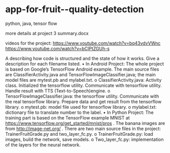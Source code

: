 # app-for-fruit--quality-detection
python, java, tensor flow

more details at project 3 summary.docx 

videos for the project:
    https://www.youtube.com/watch?v=bq43vdvVWnc
    https://www.youtube.com/watch?v=bClPtZGUh-s

 A describing how code is structured and the state of how it works. Give a description for each filename listed. 
•	In Android Project:  The whole project is based on Google’s TensorFlow Android example. The main source files are ClassifierActivity.java and TensorFlowImageClassifier.java; the main model files are mytest.pb and mylabel.txt.
o	ClassifierActivity.java: Activity class. Initialized the tensorflow utility. Communicate with tensorflow utility. Handle result with TTS (Text-to-Speech)engine. 
o	TensorFlowImageClassifier.java: the tensorflow utility. Communicate with the real tensorflow library. Prepare data and get result from the tensorflow library.
o	mytest.pb: model file used for tensorflow library.
o	mylabel.txt: dictionary file to translate number to the label.
•	In Python Project: The training part is based on the TensorFlow example MNIST at https://www.tensorflow.org/get_started/mnist/pros . The banana images are from http://image-net.org/ . There are two main source files in the project: TrainerFruitGrade.py and two_layer_fc.py.
o	TrainerFruitGrade.py: load images, build the network, save models.
o	Two_layer_fc.py: implementation of the layers for the neural network.
